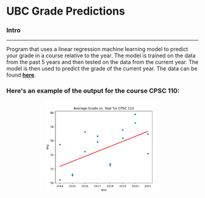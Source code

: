 # UBC Grade Predictions

### Intro

---

Program that uses a linear regression machine learning model to predict your grade in a course relative to the year. The model is trained on the data from the past 5 years and then tested on the data from the current year. The model is then used to predict the grade of the current year. The data can be found **[here](https://github.com/DonneyF/ubc-pair-grade-data)**.

### Here's an example of the output for the course CPSC 110:

<a href="url" ><img style="display: block; align: center;
           margin-left: auto;
           margin-right: auto;
           width: 60%;" src="example.jpg"></a>
